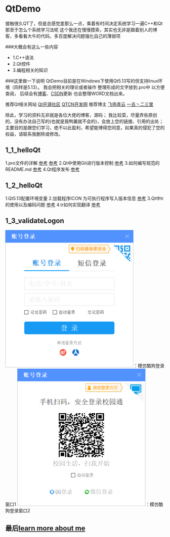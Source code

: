 # QtDemo
接触很久QT了，但是总感觉差那么一点，乘着有时间决定系统学习一遍C++和Qt
那至于怎么个系统学习法呢
这个我还在慢慢摸索，其实也无非是跟着别人的博客，多看看大牛的代码，多百度解决问题强化自己的薄弱项

###大概会有这么一些内容
- 1.C++语法
- 2.Qt控件
- 3.编程相关的知识

###这里做一下说明
QtDemo目前是在Windows下使用Qt5.13写的但支持linux环境（同样是5.13）。
我会把相关的理论或者操作 整理形成的文字放到.pro中 以方便查阅，
后续会有[博客](www.bluseli.cn)、[CSDN](https://blog.csdn.net/BluseLIBB)更新 也会整理WORD文档出来。

推荐Qt相关网站 [Qt开源社区](https://www.qter.org) [QTCN开发网](http://www.qtcn.org)
推荐博主	   [飞扬青云](https://www.cnblogs.com/feiyangqingyun/archive/2018/05/06.html) [一去丶二三里](https://blog.csdn.net/liang19890820/article/details/50277095)

除此，学习的资料无非就是各位大佬的博客，源码；
我比较菜，尽量弄些原创的，没有办法自己写的(也就是我鸭羹就不会的)，会放上您的链接、引用的出处；
主要目的是跟您们学习，绝不以此盈利，希望能博得您同意，如果真的侵犯了您的权益，请联系我删除或修改。

## 1_1_helloQt
1.pro文件的详解  [参考](https://blog.csdn.net/liang19890820/article/details/51774724) [参考](https://www.cnblogs.com/wanghuixi/p/9572863.html)
2.Qt中使用Git进行版本控制 [参考](https://blog.csdn.net/qq_39557240/article/details/100188147)
3.如何编写规范的README.md [参考](https://www.cnblogs.com/wj-1314/p/8547763.html)
4.Qt程序发布 [参考](https://www.cnblogs.com/xiangtingshen/p/10988325.html)
## 1_2_helloQt
1.Qt5.13配置环境变量
2.加载程序ICON 为可执行程序写入版本信息 [参考](https://www.cnblogs.com/Braveliu/p/4506844.html)
3.Qt中tr的使用以及编码问题 [参考](https://blog.csdn.net/tju355/article/details/7253133)
4.tr如何实现翻译 [参考](https://blog.csdn.net/menger3388/article/details/86011411)
## 1_3_validateLogon
![Image text](https://github.com/BluseLi123/QtDemo/blob/master/screenshot/logon1.png)：模仿酷狗登录窗口1
![Image text](https://github.com/BluseLi123/QtDemo/blob/master/screenshot/logon2.png)：模仿酷狗登录窗口2
## 最后[learn more about me](https://www.bluseli.cn)